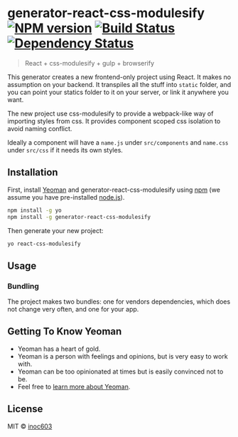 # generator-react-css-modulesify [![NPM version][npm-image]][npm-url] [![Build Status][travis-image]][travis-url] [![Dependency Status][daviddm-image]][daviddm-url]
> React + css-modulesify + gulp + browserify

This generator creates a new frontend-only project using React. It makes no assumption on your backend. It transpiles all the stuff into `static` folder, and you can point your statics folder to it on your server, or link it anywhere you want.

The new project use css-modulesify to provide a webpack-like way of importing styles from css. It provides component scoped css isolation to avoid naming conflict.

Ideally a component will have a `name.js` under `src/components` and `name.css` under `src/css` if it needs its own styles.

## Installation

First, install [Yeoman](http://yeoman.io) and generator-react-css-modulesify using [npm](https://www.npmjs.com/) (we assume you have pre-installed [node.js](https://nodejs.org/)).

```bash
npm install -g yo
npm install -g generator-react-css-modulesify
```

Then generate your new project:

```bash
yo react-css-modulesify
```

## Usage

### Bundling

The project makes two bundles: one for vendors dependencies, which does not change very often, and one for your app.


## Getting To Know Yeoman

 * Yeoman has a heart of gold.
 * Yeoman is a person with feelings and opinions, but is very easy to work with.
 * Yeoman can be too opinionated at times but is easily convinced not to be.
 * Feel free to [learn more about Yeoman](http://yeoman.io/).

## License

MIT © [inoc603]()


[npm-image]: https://badge.fury.io/js/generator-react-css-modulesify.svg
[npm-url]: https://npmjs.org/package/generator-react-css-modulesify
[travis-image]: https://travis-ci.org/inoc603/generator-react-css-modulesify.svg?branch=master
[travis-url]: https://travis-ci.org/inoc603/generator-react-css-modulesify
[daviddm-image]: https://david-dm.org/inoc603/generator-react-css-modulesify.svg?theme=shields.io
[daviddm-url]: https://david-dm.org/inoc603/generator-react-css-modulesify
